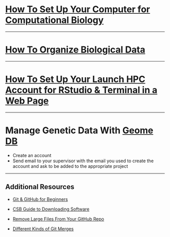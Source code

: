# [How To Set Up Your Computer for Computational Biology](howto_setup_computer.md)

---

# [How To Organize Biological Data](howto_organize_data.md)

---

# [How To Set Up Your Launch HPC Account for RStudio & Terminal in a Web Page](https://hprc.tamu.edu/kb/User-Guides/Launch/Access/#no-ssh-login)

---

# Manage Genetic Data With [Geome DB](https://geome-db.org/)

* Create an account
* Send email to your supervisor with the email you used to create the account and ask to be added to the appropriate project

---

## Additional Resources

* [Git & GitHub for Beginners](https://www.freecodecamp.org/news/git-and-github-for-beginners/)

* [CSB Guide to Downloading Software](https://computingskillsforbiologists.com/setup/)

* [Remove Large Files From Your GitHub Repo](rm_lg_files.md)
  
* [Different Kinds of Git Merges](https://lukemerrett.com/different-merge-types-in-git/)

